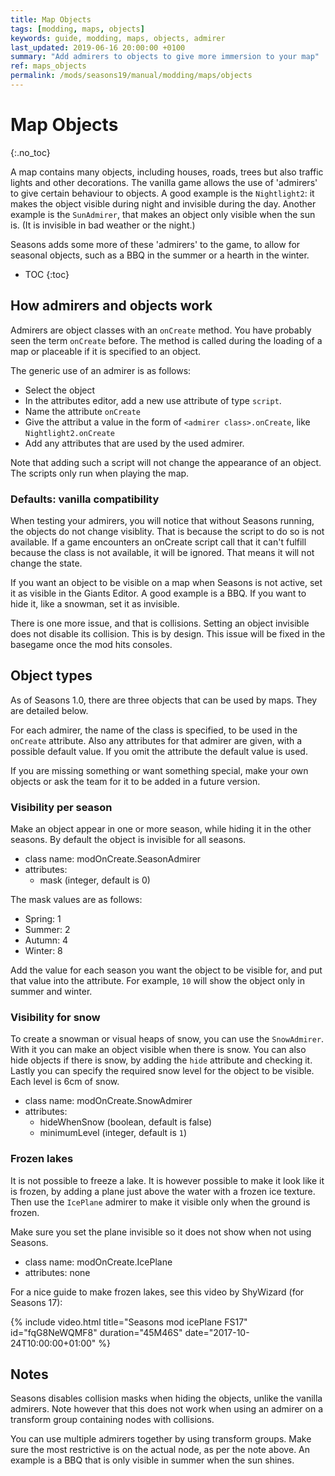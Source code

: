 ```yaml
---
title: Map Objects
tags: [modding, maps, objects]
keywords: guide, modding, maps, objects, admirer
last_updated: 2019-06-16 20:00:00 +0100
summary: "Add admirers to objects to give more immersion to your map"
ref: maps_objects
permalink: /mods/seasons19/manual/modding/maps/objects
---
```


# Map Objects
{:.no_toc}

A map contains many objects, including houses, roads, trees but also traffic lights and other decorations. The vanilla game allows the use of 'admirers' to give certain behaviour to objects.
A good example is the `Nightlight2`: it makes the object visible during night and invisible during the day. Another example is the `SunAdmirer`, that makes an object only visible when the sun is. (It is invisible in bad weather or the night.)

Seasons adds some more of these 'admirers' to the game, to allow for seasonal objects, such as a BBQ in the summer or a hearth in the winter.

* TOC
{:toc}

## How admirers and objects work

Admirers are object classes with an `onCreate` method. You have probably seen the term `onCreate` before. The method is called during the loading of a map or placeable if it is specified to an object.

The generic use of an admirer is as follows:
 - Select the object
 - In the attributes editor, add a new use attribute of type `script`.
 - Name the attribute `onCreate`
 - Give the attribut a value in the form of `<admirer class>.onCreate`, like `Nightlight2.onCreate`
 - Add any attributes that are used by the used admirer.

Note that adding such a script will not change the appearance of an object. The scripts only run when playing the map.

### Defaults: vanilla compatibility

When testing your admirers, you will notice that without Seasons running, the objects do not change visiblity. That is because the script to do so is not available.
If a game encounters an onCreate script call that it can't fulfill because the class is not available, it will be ignored. That means it will not change the state.

If you want an object to be visible on a map when Seasons is not active, set it as visible in the Giants Editor. A good example is a BBQ. If you want to hide it, like a snowman, set it as invisible.

There is one more issue, and that is collisions. Setting an object invisible does not disable its collision. This is by design. This issue will be fixed in the basegame once the mod hits consoles.

## Object types

As of Seasons 1.0, there are three objects that can be used by maps. They are detailed below.

For each admirer, the name of the class is specified, to be used in the `onCreate` attribute. Also any attributes for that admirer are given, with a possible default value. If you omit the attribute the default value is used.

If you are missing something or want something special, make your own objects or ask the team for it to be added in a future version.

### Visibility per season

Make an object appear in one or more season, while hiding it in the other seasons. By default the object is invisible for all seasons.

 - class name: modOnCreate.SeasonAdmirer
 - attributes:
   - mask (integer, default is 0)

The mask values are as follows:
 - Spring: 1
 - Summer: 2
 - Autumn: 4
 - Winter: 8

Add the value for each season you want the object to be visible for, and put that value into the attribute. For example, `10` will show the object only in summer and winter.

### Visibility for snow

To create a snowman or visual heaps of snow, you can use the `SnowAdmirer`. With it you can make an object visible when there is snow. You can also hide objects if there is snow, by adding the `hide` attribute and checking it.
Lastly you can specify the required snow level for the object to be visible. Each level is 6cm of snow.

 - class name: modOnCreate.SnowAdmirer
 - attributes:
   - hideWhenSnow (boolean, default is false)
   - minimumLevel (integer, default is `1`)

### Frozen lakes

It is not possible to freeze a lake. It is however possible to make it look like it is frozen, by adding a plane just above the water with a frozen ice texture. Then use the `IcePlane` admirer to make it visible only when the ground is frozen.

Make sure you set the plane invisible so it does not show when not using Seasons.

 - class name: modOnCreate.IcePlane
 - attributes: none

For a nice guide to make frozen lakes, see this video by ShyWizard (for Seasons 17):

{% include video.html title="Seasons mod icePlane FS17" id="fqG8NeWQMF8" duration="45M46S" date="2017-10-24T10:00:00+01:00" %}

## Notes

Seasons disables collision masks when hiding the objects, unlike the vanilla admirers. Note however that this does not work when using an admirer on a transform group containing nodes with collisions.

You can use multiple admirers together by using transform groups. Make sure the most restrictive is on the actual node, as per the note above. An example is a BBQ that is only visible in summer when the sun shines.
